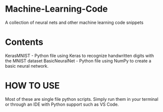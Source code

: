 # Machine-Learning-Code
A collection of neural nets and other machine learning code snippets

# Contents
KerasMNIST - Python file using Keras to recognize handwritten digits with the MNIST dataset
BasicNeuralNet - Python file using NumPy to create a basic neural network.

# HOW TO USE
Most of these are single file python scripts. Simply run them in your terminal or through an IDE with Python support such as VS Code. 
